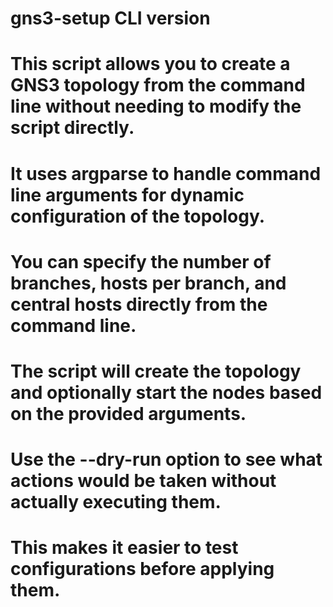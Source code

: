 # gns3-setup CLI version
# This script allows you to create a GNS3 topology from the command line without needing to modify the script directly.
# It uses argparse to handle command line arguments for dynamic configuration of the topology.
# You can specify the number of branches, hosts per branch, and central hosts directly from the command line.
# The script will create the topology and optionally start the nodes based on the provided arguments.
# Use the --dry-run option to see what actions would be taken without actually executing them.
# This makes it easier to test configurations before applying them.